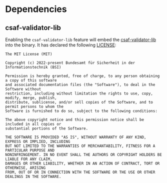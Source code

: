 # Dependencies

## csaf-validator-lib

Enabling the `csaf-validator-lib` feature will embed the
[csaf-validator-lib](https://github.com/secvisogram/csaf-validator-service/tree/main/csaf-validator-lib) into the
binary. It has declared the following [LICENSE](https://github.com/secvisogram/csaf-validator-service/blob/main/csaf-validator-lib/LICENSE):

```
The MIT License (MIT)

Copyright (c) 2022-present Bundesamt für Sicherheit in der Informationstechnik (BSI)

Permission is hereby granted, free of charge, to any person obtaining a copy of this software
and associated documentation files (the "Software"), to deal in the Software without
restriction, including without limitation the rights to use, copy, modify, merge, publish,
distribute, sublicense, and/or sell copies of the Software, and to permit persons to whom the
Software is furnished to do so, subject to the following conditions:

The above copyright notice and this permission notice shall be included in all copies or
substantial portions of the Software.

THE SOFTWARE IS PROVIDED "AS IS", WITHOUT WARRANTY OF ANY KIND, EXPRESS OR IMPLIED, INCLUDING
BUT NOT LIMITED TO THE WARRANTIES OF MERCHANTABILITY, FITNESS FOR A PARTICULAR PURPOSE AND
NONINFRINGEMENT. IN NO EVENT SHALL THE AUTHORS OR COPYRIGHT HOLDERS BE LIABLE FOR ANY CLAIM,
DAMAGES OR OTHER LIABILITY, WHETHER IN AN ACTION OF CONTRACT, TORT OR OTHERWISE, ARISING
FROM, OUT OF OR IN CONNECTION WITH THE SOFTWARE OR THE USE OR OTHER DEALINGS IN THE SOFTWARE.
```
